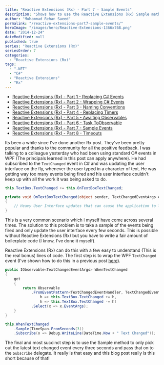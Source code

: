 ```yaml
---
title: "Reactive Extensions (Rx) - Part 7 - Sample Events"
description: "Shows how to use the Reactive Extensions (Rx) Sample method to reduce the number of subscribed events by taking a sample from them over a given time period."
author: "Muhammad Rehan Saeed"
permalink: "/reactive-extensions-part7-sample-events/"
heroImage: "/images/hero/Reactive-Extensions-1366x768.png"
date: "2014-12-24"
dateModified: null
published: true
series: "Reactive Extensions (Rx)"
seriesOrder: 7
categories:
  - "Reactive Extensions (Rx)"
tags:
  - ".NET"
  - "C#"
  - "Reactive Extensions"
  - "Rx"
---
```


- [Reactive Extensions (Rx) - Part 1 - Replacing C# Events](/reactive-extensions-part1-replacing-events/)
- [Reactive Extensions (Rx) - Part 2 - Wrapping C# Events](/reactive-extensions-part2-wrapping-events/)
- [Reactive Extensions (Rx) - Part 3 - Naming Conventions](/reactive-extensions-part3-naming-conventions/)
- [Reactive Extensions (Rx) - Part 4 - Replacing Timers](/reactive-extensions-part4-replacing-timers/)
- [Reactive Extensions (Rx) - Part 5 - Awaiting Observables](/reactive-extensions-part5-awaiting-observables/)
- [Reactive Extensions (Rx) - Part 6 - Task ToObservable](/reactive-extensions-part6-task-toobservable/)
- [Reactive Extensions (Rx) - Part 7 - Sample Events](/reactive-extensions-part7-sample-events/)
- [Reactive Extensions (Rx) - Part 8 - Timeouts](/reactive-extensions-rx-part-8-timeouts/)

Its been a while since I've done another Rx post. They've been pretty popular and thanks to the community for all the positive feedback. I was talking to a colleague yesterday who had been using standard C# events in WPF (The principals learned in this post can apply anywhere). He had subscribed to the `TextChanged` event in C# and was updating the user interface on the fly, whenever the user typed in a character of text. He was getting way too many events being fired and his user interface couldn't keep up with all the work it was being asked to do.

```cs
this.TextBox.TextChanged += this.OnTextBoxTextChanged;

private void OnTextBoxTextChanged(object sender, TextChangedEventArgs e)
{
    // Heavy User Interface updates that can cause the application to lock up.
}
```

This is a very common scenario which I myself have come across several times. The solution to this problem is to take a sample of the events being fired and only update the user interface every few seconds. This is possible without Reactive Extensions (Rx) but you have to write a fair amount of boilerplate code (I know, I've done it myself).

Reactive Extensions (Rx) can do this with a few easy to understand (This is the real bonus) lines of code. The first step is to wrap the WPF `TextChanged` event (I've shown how to do this in a previous post [here](/reactive-extensions-part2-wrapping-events/)).

```cs
public IObservable<TextChangedEventArgs> WhenTextChanged
{
    get
    {
        return Observable
            .FromEventPattern<TextChangedEventHandler, TextChangedEventArgs>(
                h => this.TextBox.TextChanged += h,
                h => this.TextBox.TextChanged -= h)
            .Select(x => x.EventArgs);
    }
}

this.WhenTextChanged
    .Sample(TimeSpan.FromSeconds(3))
    .Subscribe(x => Debug.WriteLine(DateTime.Now + " Text Changed"));
```

The final and most succinct step is to use the Sample method to only pick out the latest text changed event every three seconds and pass that on to the `Subscribe` delegate. It really is that easy and this blog post really is this short because of that!
